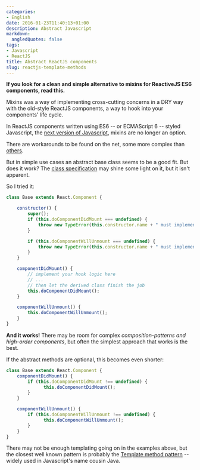 ```yaml
---
categories:
- English
date: 2016-01-23T11:40:13+01:00
description: Abstract Javascript
markdown:
  angledQuotes: false
tags:
- Javascript
- ReactJS
title: Abstract ReactJS components
slug: reactjs-template-methods
---
```

**If you look for a clean and simple alternative to mixins for ReactiveJS ES6 components, read this.** 
<!--more-->

Mixins was	 a way of implementing cross-cutting concerns in a DRY way with the old-style ReactJS components, a way to hook into your components' life cycle.

In ReactJS components written using ES6 -- or ECMAScript 6 -- styled Javascript, the [next version of Javascript](es6-features.org//), mixins are no longer an option.

There are workarounds to be found on the net, some more complex than [others](https://medium.com/@dan_abramov/mixins-are-dead-long-live-higher-order-components-94a0d2f9e750#.hfhzkwfec). 

But in simple use cases an abstract base class seems to be a good fit. But does it work? The [class specification](http://www.2ality.com/2015/02/es6-classes-final.html) may shine some light on it, but it isn't apparent.

So I tried it:

```javascript
class Base extends React.Component {

    constructor() {
        super();
        if (this.doComponentDidMount === undefined) {
            throw new TypeError(this.constructor.name + " must implement doComponentDidMount");
        }

        if (this.doComponentWillUnmount === undefined) {
            throw new TypeError(this.constructor.name + " must implement doComponentWillUnmount");
        }
    }

    componentDidMount() {
        // implement your hook logic here
        // ...
        // then let the derived class finish the job
        this.doComponentDidMount();
    }

    componentWillUnmount() {
        this.doComponentWillUnmount();
    }
}
```
**And it works!** There may be room for complex *composition-patterns and high-order components*, but often the simplest approach that works is the best.

If the abstract methods are optional, this becomes even shorter:

```javascript
class Base extends React.Component {
    componentDidMount() {
        if (this.doComponentDidMount !== undefined) {
              this.doComponentDidMount();
        }
    }

    componentWillUnmount() {
        if (this.doComponentWillUnmount !== undefined) {
              this.doComponentWillUnmount();
        }
    }
}
```

There may  not be enough templating going on in the examples above, but the closest well known pattern is probably  the [Template method pattern](https://en.wikipedia.org/wiki/Template_method_pattern) -- widely used in Javascript's name cousin Java.
